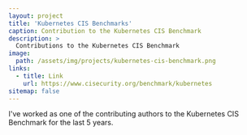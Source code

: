 ```yaml
---
layout: project
title: 'Kubernetes CIS Benchmarks'
caption: Contribution to the Kubernetes CIS Benchmark
description: >
  Contributions to the Kubernetes CIS Benchmark
image: 
  path: /assets/img/projects/kubernetes-cis-benchmark.png
links:
  - title: Link
    url: https://www.cisecurity.org/benchmark/kubernetes
sitemap: false
---
```


I've worked as one of the contributing authors to the Kubernetes CIS Benchmark for the last 5 years.
